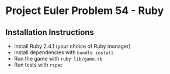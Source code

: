 Project Euler Problem 54 - Ruby
===============================

Installation Instructions
-------------------------

* Install Ruby 2.4.1 (your choice of Ruby manager)
* Install dependencies with `bundle install`
* Run the game with `ruby lib/game.rb`
* Run tests with `rspec`